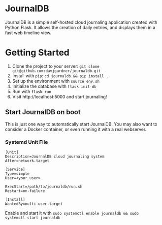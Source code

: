 # JournalDB

JournalDB is a simple self-hosted cloud journaling application created with Python Flask. It allows the creation of daily entries, and displays them in a fast web timeline view.

# Getting Started

1. Clone the project to your server: `git clone git@github.com:davjgardner/journaldb.git`
2. Install with `pip`: `cd journaldb && pip install .`
3. Set up the environment with `source env.sh`
4. Initialize the database with `flask init-db`
5. Run with `flask run`
6. Visit http://localhost:5000 and start journaling!

## Start JournalDB on boot

This is just one way to automatically start JournalDB. You may also want to consider a Docker container, or even running it with a real webserver.

### Systemd Unit File

```
[Unit]
Description=JournalDB cloud journaling system
After=network.target

[Service]
Type=simple
User=<your_user>

ExecStart=/path/to/journaldb/run.sh
Restart=on-failure

[Install]
WantedBy=multi-user.target
```

Enable and start it with `sudo systemctl enable journaldb && sudo systemctl start journaldb`
